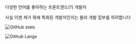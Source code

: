 다양한 언어를 좋아하는 프론트엔드(?) 개발자

사실 이젠 제가 뭐에 특화된 개발자인지는 몰라 개발 잡부를 하려합니다

![GitHub stats](https://github-readme-stats.vercel.app/api?username=goldfrosch&show_icons=true&theme=tokyonight)

![Github Langs](https://github-readme-stats.vercel.app/api/top-langs/?username=goldfrosch&theme=tokyonight)
